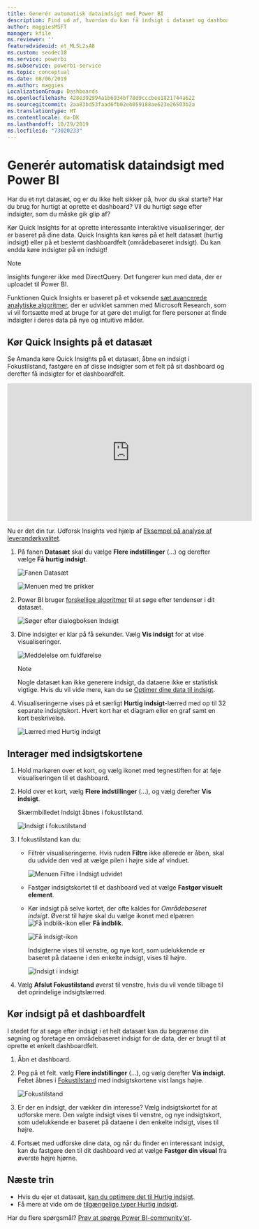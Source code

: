 ```yaml
---
title: Generér automatisk dataindsigt med Power BI
description: Find ud af, hvordan du kan få indsigt i datasæt og dashboardfelter.
author: maggiesMSFT
manager: kfile
ms.reviewer: ''
featuredvideoid: et_MLSL2sA8
ms.custom: seodec18
ms.service: powerbi
ms.subservice: powerbi-service
ms.topic: conceptual
ms.date: 08/06/2019
ms.author: maggies
LocalizationGroup: Dashboards
ms.openlocfilehash: 428e392994a1b6934bf78d9cccbee1821744a622
ms.sourcegitcommit: 2aa83bd53faad6fb02eb059188ae623e26503b2a
ms.translationtype: HT
ms.contentlocale: da-DK
ms.lasthandoff: 10/29/2019
ms.locfileid: "73020233"
---
```

# <a name="generate-data-insights-automatically-with-power-bi"></a>Generér automatisk dataindsigt med Power BI
Har du et nyt datasæt, og er du ikke helt sikker på, hvor du skal starte?  Har du brug for hurtigt at oprette et dashboard?  Vil du hurtigt søge efter indsigter, som du måske gik glip af?

Kør Quick Insights for at oprette interessante interaktive visualiseringer, der er baseret på dine data. Quick Insights kan køres på et helt datasæt (hurtig indsigt) eller på et bestemt dashboardfelt (områdebaseret indsigt). Du kan endda køre indsigter på en indsigt!

> [!NOTE]
> Insights fungerer ikke med DirectQuery. Det fungerer kun med data, der er uploadet til Power BI.
> 

Funktionen Quick Insights er baseret på et voksende [sæt avancerede analytiske algoritmer](service-insight-types.md), der er udviklet sammen med Microsoft Research, som vi vil fortsætte med at bruge for at gøre det muligt for flere personer at finde indsigter i deres data på nye og intuitive måder.

## <a name="run-quick-insights-on-a-dataset"></a>Kør Quick Insights på et datasæt
Se Amanda køre Quick Insights på et datasæt, åbne en indsigt i Fokustilstand, fastgøre en af disse indsigter som et felt på sit dashboard og derefter få indsigter for et dashboardfelt.

<iframe width="560" height="315" src="https://www.youtube.com/embed/et_MLSL2sA8" frameborder="0" allowfullscreen></iframe>


Nu er det din tur. Udforsk Insights ved hjælp af [Eksempel på analyse af leverandørkvalitet](sample-supplier-quality.md).

1. På fanen **Datasæt** skal du vælge **Flere indstillinger** (...) og derefter vælge **Få hurtig indsigt**.
   
    ![Fanen Datasæt](media/service-insights/power-bi-ellipses.png)
   
    ![Menuen med tre prikker](media/service-insights/power-bi-tab.png)
2. Power BI bruger [forskellige algoritmer](service-insight-types.md) til at søge efter tendenser i dit datasæt.
   
    ![Søger efter dialogboksen Indsigt](media/service-insights/pbi_autoinsightssearching.png)
3. Dine indsigter er klar på få sekunder.  Vælg **Vis indsigt** for at vise visualiseringer.
   
    ![Meddelelse om fuldførelse](media/service-insights/pbi_autoinsightsuccess.png)
   
    > [!NOTE]
    > Nogle datasæt kan ikke generere indsigt, da dataene ikke er statistisk vigtige.  Hvis du vil vide mere, kan du se [Optimer dine data til indsigt](service-insights-optimize.md).
    > 
    
4. Visualiseringerne vises på et særligt **Hurtig indsigt**-lærred med op til 32 separate indsigtskort. Hvert kort har et diagram eller en graf samt en kort beskrivelse.
   
    ![Lærred med Hurtig indsigt](media/service-insights/power-bi-insights.png)

## <a name="interact-with-the-insight-cards"></a>Interager med indsigtskortene

1. Hold markøren over et kort, og vælg ikonet med tegnestiften for at føje visualiseringen til et dashboard.

2. Hold over et kort, vælg **Flere indstillinger** (...), og vælg derefter **Vis indsigt**. 

    Skærmbilledet Indsigt åbnes i fokustilstand.
   
    ![Indsigt i fokustilstand](media/service-insights/power-bi-insight-focus.png)
3. I fokustilstand kan du:
   
   * Filtrér visualiseringerne. Hvis ruden **Filtre** ikke allerede er åben, skal du udvide den ved at vælge pilen i højre side af vinduet.

       ![Menuen Filtre i Indsigt udvidet](media/service-insights/power-bi-insights-filter-new.png)
   * Fastgør indsigtskortet til et dashboard ved at vælge **Fastgør visuelt element**.
   * Kør indsigt på selve kortet, der ofte kaldes for *Områdebaseret indsigt*. Øverst til højre skal du vælge ikonet med elpæren ![Få indblik-ikon](media/service-insights/power-bi-bulb-icon.png) eller **Få indblik**.
     
       ![Få indsigt-ikon](media/service-insights/pbi-autoinsights-tile.png)
     
     Indsigterne vises til venstre, og nye kort, som udelukkende er baseret på dataene i den enkelte indsigt, vises til højre.
     
       ![Indsigt i indsigt](media/service-insights/power-bi-insights-on-insights-new.png)
4. Vælg **Afslut Fokustilstand** øverst til venstre, hvis du vil vende tilbage til det oprindelige indsigtslærred.

## <a name="run-insights-on-a-dashboard-tile"></a>Kør indsigt på et dashboardfelt
I stedet for at søge efter indsigt i et helt datasæt kan du begrænse din søgning og foretage en områdebaseret indsigt for de data, der er brugt til at oprette et enkelt dashboardfelt. 

1. Åbn et dashboard.
2. Peg på et felt. vælg **Flere indstillinger** (...), og vælg derefter **Vis indsigt**. Feltet åbnes i [Fokustilstand](service-focus-mode.md) med indsigtskortene vist langs højre.    
   
    ![Fokustilstand](media/service-insights/pbi-insights-tile.png)    
3. Er der en indsigt, der vækker din interesse? Vælg indsigtskortet for at udforske mere. Den valgte indsigt vises til venstre, og nye indsigtskort, som udelukkende er baseret på dataene i den enkelte indsigt, vises til højre.    
4. Fortsæt med udforske dine data, og når du finder en interessant indsigt, kan du fastgøre den til dit dashboard ved at vælge **Fastgør din visual** fra øverste højre hjørne.

## <a name="next-steps"></a>Næste trin
- Hvis du ejer et datasæt, [kan du optimere det til Hurtig indsigt](service-insights-optimize.md).
- Få mere at vide om de [tilgængelige typer Hurtig indsigt](service-insight-types.md).

Har du flere spørgsmål? [Prøv at spørge Power BI-community'et](http://community.powerbi.com/).

